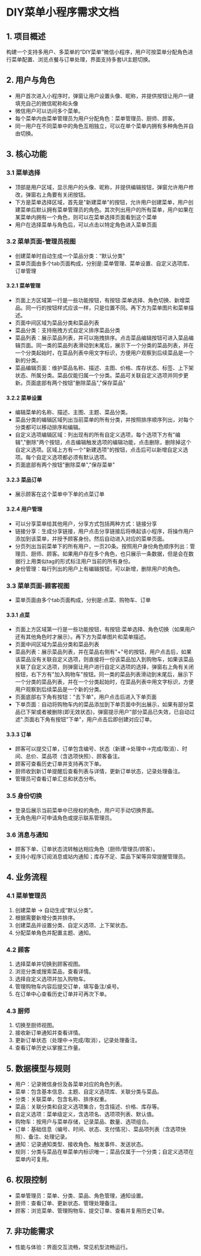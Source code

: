 # DIY菜单小程序需求文档

## 1. 项目概述
构建一个支持多用户、多菜单的“DIY菜单”微信小程序，用户可按菜单分配角色进行菜单配置、浏览点餐与订单处理，界面支持多套UI主题切换。

## 2. 用户与角色
- 用户首次进入小程序时，弹窗让用户设置头像、昵称，并提供按钮让用户一键填充自己的微信昵称和头像
- 微信用户可以访问多个菜单。
- 每个菜单内由菜单管理员为用户分配角色：菜单管理员、厨师、顾客。
- 同一用户在不同菜单中的角色互相独立，可以在单个菜单内拥有多种角色并自由切换。

## 3. 核心功能
### 3.1 菜单选择
- 顶部是用户区域，显示用户的头像、昵称，并提供编辑按钮，弹窗允许用户修改，弹窗右上角要有关闭按钮。
- 下方是菜单选择区域，首先是"新建菜单"的按钮，允许用户创建菜单，用户创建菜单后默认拥有菜单管理员的角色。其次列出用户的所有菜单，用户如果在某菜单内拥有一个角色，则可以在菜单选择页面看到这个菜单
- 用户在选择菜单与角色后，可以点击以特定角色进入菜单页面

### 3.2 菜单页面-管理员视图
- 创建菜单时自动生成一个菜品分类：“默认分类”
- 菜单页面由多个tab页面构成，分别是:菜单管理、菜单设置、自定义选项库、订单管理

#### 3.2.1 菜单管理
- 页面上方区域第一行是一些功能按钮，有按钮:菜单选择、角色切换、新增菜品。同一行的按钮样式应该一样，只是位置不同。再下方为菜单图片和菜单描述。
- 页面中间区域为菜品分类和菜品列表
- 菜品分类：支持拖拽方式自定义排序菜品分类
- 菜品列表：展示菜品列表，并可以拖拽排序。点击菜品编辑按钮可进入菜品编辑页面。同一类的菜品列表滑动到末尾后，展示下一个分类的菜品列表，并在一个分类起始时，在菜品列表中用文字标识，方便用户观察到后续菜品是一个新的分类。
- 菜品编辑页面：维护菜品名称、描述、主图、价格、库存状态、标签、上下架状态、所属分类。菜品仅能归属一个分类。菜品可关联自定义选项并同步更新。页面底部有两个按钮"删除菜品","保存菜品"

#### 3.2.2 菜单设置
- 编辑菜单的名称、描述、主图、主题、菜品分类。
- 菜品分类的编辑区域列出当前菜单的所有分类，并按照排序顺序列出，对每个分类都可以移动排序和编辑。
- 自定义选项编辑区域：列出现有的所有自定义选项，每个选项下方有"编辑","删除"两个按钮，点击编辑触发选项的编辑功能，点击删除，删除掉这个自定义选项。区域上方有一个"新建选项"的按钮，点击后可以新增自定义选项。每个自定义选项都必须有默认选项。
- 页面底部有两个按钮"删除菜单","保存菜单"

#### 3.2.3 菜品订单
- 展示顾客在这个菜单中下单的点菜订单

#### 3.2.4 用户管理
- 可以分享菜单给其他用户，分享方式包括两种方式：链接分享
- 链接分享：生成分享链接，用户点击分享链接后将唤起该小程序，将操作用户添加到该菜单，并授予顾客身份。然后自动进入对应的菜单页面。
- 分页列出当前菜单下的所有用户，一页20条。按照用户身份角色顺序列出：管理员、厨师、顾客。如果用户存在多个角色，也只展示一条数据，但是会在数据行上用类似tag的形式标注用户当前的所有身份。
- 身份管理：每行列出的用户上有编辑按钮，可以新增，删除用户的角色。

### 3.3 菜单页面-顾客视图
- 菜单页面由多个tab页面构成，分别是:点菜、购物车、订单

#### 3.3.1 点菜
- 页面上方区域第一行是一些功能按钮，有按钮:菜单选择、角色切换（如果用户还有其他角色时才展示）。再下方为菜单图片和菜单描述。
- 页面中间区域为菜品分类和菜品列表
- 菜品列表：展示菜品列表，并在菜品右侧有"+"号的按钮，用户点击后，如果该菜品没有关联自定义选项，则直接将一份该菜品加入到购物车，如果该菜品关联了自定义选项，则弹窗让用户进行自定义选项的选择，弹窗右上角有关闭按钮，右下方有"加入购物车"按钮。同一类的菜品列表滑动到末尾后，展示下一个分类的菜品列表，并在一个分类起始时，在菜品列表中用文字标识，方便用户观察到后续菜品是一个新的分类。
- 页面底部右下角有按钮："去下单"，用户点击后进入下单页面
- 下单页面：自动将购物车内的菜品添加到下单页面中列出展示，如果有部分菜品已下架或者被删除(即无效状态)，弹窗提示用户"部分菜品已失效，已自动过滤".页面右下角有按钮"下单"，用户点击后即创建对应订单。


#### 3.3.3 订单
- 顾客可以提交订单，订单包含编号、状态（新建→处理中→完成/取消）、时间、总价、菜品项（含选项快照）、顾客备注。
- 顾客可查看历史订单并支持再次下单。
- 厨师收到新订单提醒后查看列表与详情，更新订单状态，记录处理备注。
- 管理员可查看订单汇总和状态分布。

### 3.5 身份切换
- 登录后展示当前菜单中已授权的角色，用户可手动切换界面。
- 无角色用户可申请角色或提示联系管理员。

### 3.6 消息与通知
- 顾客下单、订单状态流转触达相应角色（厨师/管理员/顾客）。
- 支持小程序订阅消息或站内通知；库存不足、菜品下架等异常提醒管理员。

## 4. 业务流程
### 4.1 菜单管理员
1. 创建菜单 → 自动生成“默认分类”。
2. 根据需要新增分类并排序。
3. 创建菜品并设置分类、自定义选项、上下架状态。
4. 分配菜单角色并配置主题、通知。

### 4.2 顾客
1. 选择菜单并切换到顾客视图。
2. 浏览分类或搜索菜品，查看详情。
3. 选择自定义选项并加入购物车。
4. 管理购物车内容后提交订单，填写备注/桌号。
5. 在订单中心查看历史订单并可再次下单。

### 4.3 厨师
1. 切换至厨师视图。
2. 接收新订单通知并查看详情。
3. 更新订单状态（处理中→完成/取消），记录处理备注。
4. 查看订单历史以掌握工作量。

## 5. 数据模型与规则
- 用户：记录微信身份及各菜单对应的角色列表。
- 菜单：包含基本信息、主题、自定义选项库、关联分类与菜品。
- 分类：关联菜单，包含名称、排序权重。
- 菜品：关联分类和自定义选项集合，包含描述、价格、库存等。
- 自定义选项：菜单级定义，含选项名、选项项列表、默认值。
- 购物车：按用户与菜单存储，记录菜品、数量、选项组合。
- 订单：基础信息（编号、时间、状态、支付情况）、菜品项列表（含选项快照）、备注、处理记录。
- 通知：记录通知类型、接收角色、触发事件、发送状态。
- 规则：分类与菜品在单菜单内标识唯一；菜品仅属于一个分类；自定义选项在菜单内可复用。

## 6. 权限控制
- 菜单管理员：菜单、分类、菜品、角色管理，通知设置。
- 厨师：查看订单、更新状态、管理处理备注。
- 顾客：浏览菜单、管理购物车、提交订单、查看并复用历史订单。

## 7. 非功能需求
- 性能与体验：界面交互流畅，常见机型流畅运行。

